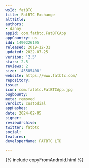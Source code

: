 ```yaml
---
wsId: fatBTC
title: FatBTC Exchange
altTitle: 
authors:
- danny
appId: com.fatbtc.FatBTCApp
appCountry: us
idd: 1490226195
released: 2019-12-31
updated: 2022-07-25
version: '2.5'
stars: 2.5
reviews: 2
size: '45585408'
website: https://www.fatbtc.com/
repository: 
issue: 
icon: com.fatbtc.FatBTCApp.jpg
bugbounty: 
meta: removed
verdict: custodial
appHashes: 
date: 2024-02-05
signer: 
reviewArchive: 
twitter: fatbtc
social: 
features: 
developerName: FATBTC LTD

---
```


{% include copyFromAndroid.html %}
